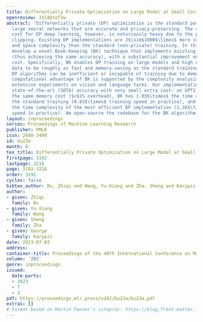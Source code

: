 ```yaml
---
title: Differentially Private Optimization on Large Model at Small Cost
openreview: 31CAQtoT3w
abstract: 'Differentially private (DP) optimization is the standard paradigm to learn
  large neural networks that are accurate and privacy-preserving. The computational
  cost for DP deep learning, however, is notoriously heavy due to the per-sample gradient
  clipping. Existing DP implementations are 2$\sim$1000$\times$ more costly in time
  and space complexity than the standard (non-private) training. In this work, we
  develop a novel Book-Keeping (BK) technique that implements existing DP optimizers
  (thus achieving the same accuracy), with a substantial improvement on the computational
  cost. Specifically, BK enables DP training on large models and high dimensional
  data to be roughly as fast and memory-saving as the standard training, whereas previous
  DP algorithms can be inefficient or incapable of training due to memory error. The
  computational advantage of BK is supported by the complexity analysis as well as
  extensive experiments on vision and language tasks. Our implementation achieves
  state-of-the-art (SOTA) accuracy with very small extra cost: on GPT2 and at almost
  the same memory cost ($<$1% overhead), BK has 1.03$\times$ the time complexity of
  the standard training (0.83$\times$ training speed in practice), and 0.61$\times$
  the time complexity of the most efficient DP implementation (1.36$\times$ training
  speed in practice). We open-source the codebase for the BK algorithm at https://github.com/awslabs/fast-differential-privacy.'
layout: inproceedings
series: Proceedings of Machine Learning Research
publisher: PMLR
issn: 2640-3498
id: bu23a
month: 0
tex_title: Differentially Private Optimization on Large Model at Small Cost
firstpage: 3192
lastpage: 3218
page: 3192-3218
order: 3192
cycles: false
bibtex_author: Bu, Zhiqi and Wang, Yu-Xiang and Zha, Sheng and Karypis, George
author:
- given: Zhiqi
  family: Bu
- given: Yu-Xiang
  family: Wang
- given: Sheng
  family: Zha
- given: George
  family: Karypis
date: 2023-07-03
address: 
container-title: Proceedings of the 40th International Conference on Machine Learning
volume: '202'
genre: inproceedings
issued:
  date-parts:
  - 2023
  - 7
  - 3
pdf: https://proceedings.mlr.press/v202/bu23a/bu23a.pdf
extras: []
# Format based on Martin Fenner's citeproc: https://blog.front-matter.io/posts/citeproc-yaml-for-bibliographies/
---
```

